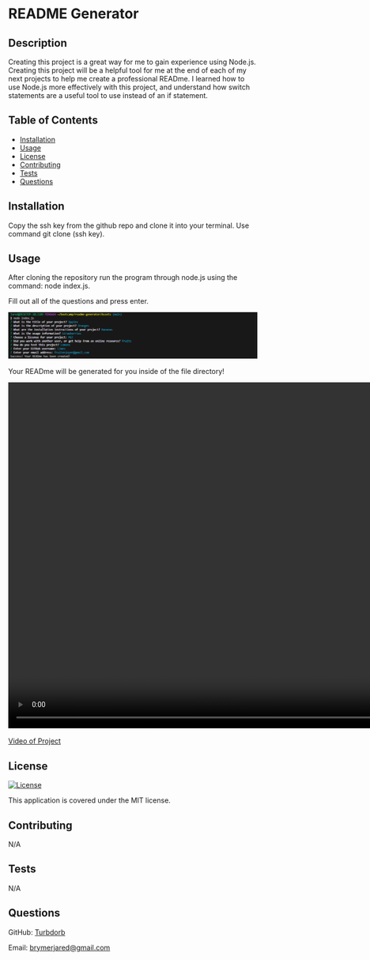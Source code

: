 # README Generator

## Description
Creating this project is a great way for me to gain experience using Node.js. Creating this project will be a helpful tool for me at the end of each of my next projects to help me create a professional READme. I learned how to use Node.js more effectively with this project, and understand how switch statements are a useful tool to use instead of an if statement.

## Table of Contents
- [Installation](#installation)
- [Usage](#usage)
- [License](#license)
- [Contributing](#contributing)
- [Tests](#tests)
- [Questions](#questions)

## Installation
Copy the ssh key from the github repo and clone it into your terminal. Use command git clone (ssh key).

## Usage
After cloning the repository run the program through node.js using the command: node index.js. 

Fill out all of the questions and press enter.

<img src="./Assets/media/Test READme.png">

Your READme will be generated for you inside of the file directory!

<video width="1200" height="700" controls src="./Assets/media/readme_generator_vid.mp4"></video>

[Video of Project](https://drive.google.com/file/d/1mcX1K4SqlLFr1-oYJClU9TPdWppa-Urr/view?usp=sharing)

## License
[![License](https://img.shields.io/badge/license-MIT-blue.svg)](https://opensource.org/licenses/MIT)

This application is covered under the MIT license.

## Contributing
N/A

## Tests
N/A

## Questions
GitHub: [Turbdorb](https://github.com/Turbdorb)

Email: <brymerjared@gmail.com>
